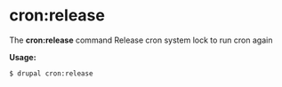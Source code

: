 # cron:release
The **cron:release** command Release cron system lock to run cron again

**Usage:**
```
$ drupal cron:release 
```
